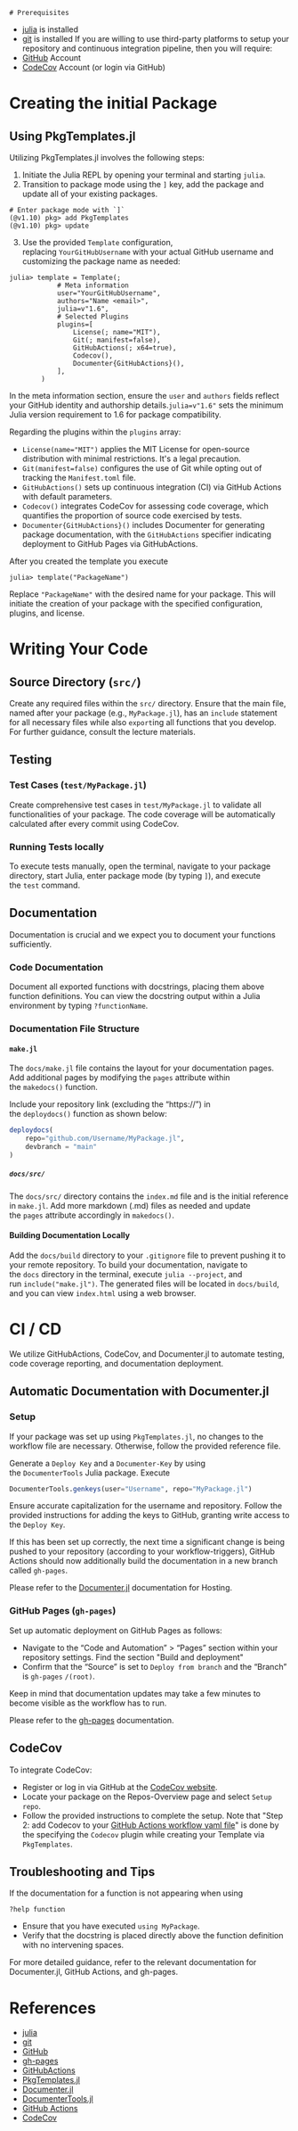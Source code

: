 	# Prerequisites 
- [julia](https://julialang.org) is installed
- [git](https://git-scm.com/) is installed
If you are willing to use third-party platforms to setup your repository and continuous integration pipeline, then you will require:
- [GitHub](https://github.com) Account
- [CodeCov](https://about.codecov.io) Account (or login via GitHub)
# Creating the initial Package

## Using PkgTemplates.jl
Utilizing PkgTemplates.jl involves the following steps:
1. Initiate the Julia REPL by opening your terminal and starting `julia`.
2. Transition to package mode using the `]` key, add the package and update all of your existing packages.
```julia-repl
# Enter package mode with `]`
(@v1.10) pkg> add PkgTemplates
(@v1.10) pkg> update
```
3. Use the provided `Template` configuration, replacing `YourGitHubUsername` with your actual GitHub username and customizing the package name as needed:
```julia-repl
julia> template = Template(;
			# Meta information
			user="YourGitHubUsername",
			authors="Name <email>",
			julia=v"1.6",
			# Selected Plugins
			plugins=[
				License(; name="MIT"),
				Git(; manifest=false),
				GitHubActions(; x64=true),
				Codecov(),
				Documenter{GitHubActions}(),
			],
		)
```
In the meta information section, ensure the `user` and `authors` fields reflect your GitHub identity and authorship details.`julia=v"1.6"` sets the minimum Julia version requirement to 1.6 for package compatibility.

Regarding the plugins within the `plugins` array:
- `License(name="MIT")` applies the MIT License for open-source distribution with minimal restrictions. It's a legal precaution.
- `Git(manifest=false)` configures the use of Git while opting out of tracking the `Manifest.toml` file.
- `GitHubActions()` sets up continuous integration (CI) via GitHub Actions with default parameters.
- `Codecov()` integrates CodeCov for assessing code coverage, which quantifies the proportion of source code exercised by tests.
- `Documenter{GitHubActions}()` includes Documenter for generating package documentation, with the `GitHubActions` specifier indicating deployment to GitHub Pages via GitHubActions.

After you created the template you execute 
```julia-repl
julia> template("PackageName")
```
 Replace `"PackageName"` with the desired name for your package. This will initiate the creation of your package with the specified configuration, plugins, and license.
# Writing Your Code
## Source Directory (`src/`)
Create any required files within the `src/` directory. Ensure that the main file, named after your package (e.g., `MyPackage.jl`),  has an `include` statement for all necessary files while also `export`ing all functions that you develop. For further guidance, consult the lecture materials.
## Testing
### Test Cases (`test/MyPackage.jl`)
Create comprehensive test cases in `test/MyPackage.jl` to validate all functionalities of your package. The code coverage will be automatically calculated after every commit using CodeCov.
### Running Tests locally
To execute tests manually, open the terminal, navigate to your package directory, start Julia, enter package mode (by typing `]`), and execute the `test` command.
## Documentation
Documentation is crucial and we expect you to document your functions sufficiently. 
### Code Documentation
Document all exported functions with docstrings, placing them above function definitions. You can view the docstring output within a Julia environment by typing `?functionName`.
### Documentation File Structure
#### `make.jl`
The `docs/make.jl` file contains the layout for your documentation pages. Add additional pages by modifying the `pages` attribute within the `makedocs()` function.

Include your repository link (excluding the “https://”) in the `deploydocs()` function as shown below:
```julia
deploydocs(
    repo="github.com/Username/MyPackage.jl",
    devbranch = "main"
)
```
##### `docs/src/`
The `docs/src/` directory contains the `index.md` file and is the initial reference in `make.jl`. Add more markdown (.md) files as needed and update the `pages` attribute accordingly in `makedocs()`.
#### Building Documentation Locally
Add the `docs/build` directory to your `.gitignore` file to prevent pushing it to your remote repository. To build your documentation, navigate to the `docs` directory in the terminal, execute `julia --project`, and run `include("make.jl")`. The generated files will be located in `docs/build`, and you can view `index.html` using a web browser.
# CI / CD
We utilize GitHubActions, CodeCov, and Documenter.jl to automate testing, code coverage reporting, and documentation deployment.
## Automatic Documentation with Documenter.jl
### Setup
If your package was set up using `PkgTemplates.jl`, no changes to the workflow file are necessary. Otherwise, follow the provided reference file.

Generate a `Deploy Key` and a `Documenter-Key` by using the `DocumenterTools` Julia package. Execute 
```julia 
DocumenterTools.genkeys(user="Username", repo="MyPackage.jl")
```
 Ensure accurate capitalization for the username and repository. Follow the provided instructions for adding the keys to GitHub, granting write access to the `Deploy Key`.

If this has been set up correctly, the next time a significant change is being pushed to your repository (according to your workflow-triggers), GitHub Actions should now additionally build the documentation in a new branch called `gh-pages`. 

Please refer to the [Documenter.jl](https://documenter.juliadocs.org/stable/man/hosting/) documentation for Hosting.
### GitHub Pages (`gh-pages`)
Set up automatic deployment on GitHub Pages as follows:
- Navigate to the “Code and Automation” > “Pages” section within your repository settings. Find the section "Build and deployment"
- Confirm that the “Source” is set to `Deploy from branch` and the “Branch” is `gh-pages` `/(root)`.

Keep in mind that documentation updates may take a few minutes to become visible as the workflow has to run.

Please refer to the [gh-pages](https://docs.github.com/en/pages/getting-started-with-github-pages/about-github-pages) documentation.
## CodeCov
To integrate CodeCov:
- Register or log in via GitHub at the [CodeCov website](https://about.codecov.io).
- Locate your package on the Repos-Overview page and select `Setup repo`.
- Follow the provided instructions to complete the setup. Note that "Step 2: add Codecov to your [GitHub Actions workflow yaml file](https://github.com/JeanAnNess/Covid_tracker/tree/main/.github/workflows)" is done by the specifying the `Codecov` plugin while creating your Template via `PkgTemplates`.
## Troubleshooting and Tips

If the documentation for a function is not appearing when using 
```julia-repl
?help function
```
- Ensure that you have executed `using MyPackage`.
- Verify that the docstring is placed directly above the function definition with no intervening spaces.

For more detailed guidance, refer to the relevant documentation for Documenter.jl, GitHub Actions, and gh-pages.
# References
- [julia](https://julialang.org)
- [git](https://git-scm.com/)
- [GitHub](https://github.com)
- [gh-pages](https://docs.github.com/en/pages/quickstart)
- [GitHubActions](https://docs.github.com/en/actions)
- [PkgTemplates.jl](https://juliaci.github.io/PkgTemplates.jl/stable/user/)
- [Documenter.jl](https://documenter.juliadocs.org/stable/)
- [DocumenterTools.jl](https://documenter.juliadocs.org/stable/lib/internals/documentertools/)
- [GitHub Actions](https://docs.github.com/en/actions)
- [CodeCov](https://about.codecov.io)
